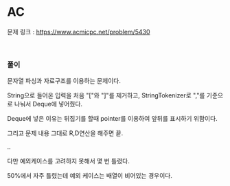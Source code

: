 AC
===

문제 링크 : https://www.acmicpc.net/problem/5430

<br>

### 풀이

문자열 파싱과 자료구조를 이용하는 문제이다.

String으로 들어온 입력을 처음 "["와 "]"를 제거하고, StringTokenizer로 ","를 기준으로 나눠서 Deque에 넣어줬다.

Deque에 넣은 이유는 뒤집기를 할때 pointer를 이용하여 앞뒤를 표시하기 위함이다.

그리고 문제 내용 그대로 R,D연산을 해주면 끝.

..

다만 예외케이스를 고려하지 못해서 몇 번 틀렸다.

50%에서 자주 틀렸는데 예외 케이스는 배열이 비어있는 경우이다.